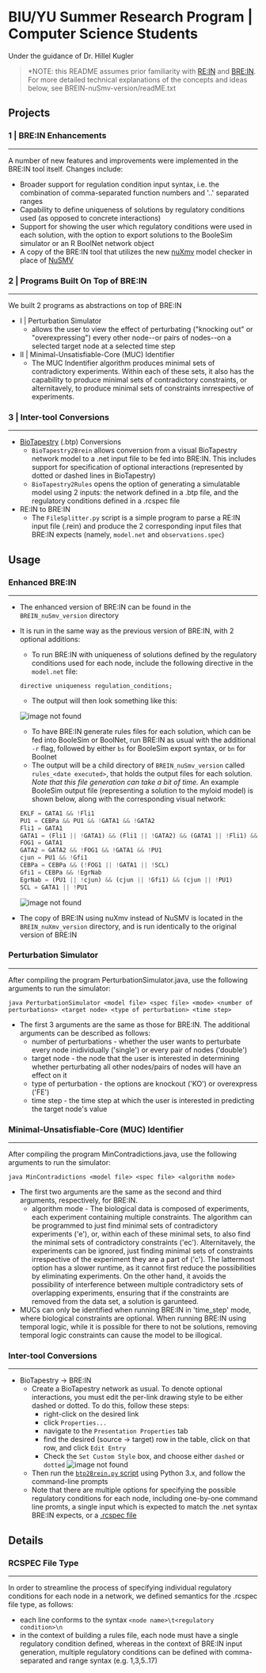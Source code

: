 # BIU/YU Summer Research Program | Computer Science Students
Under the guidance of Dr. Hillel Kugler

>*NOTE: this README assumes prior familiarity with [RE:IN](https://www.microsoft.com/en-us/research/project/reasoning-engine-for-interaction-networks-rein/) and [BRE:IN](https://github.com/kuglerh/BREIN). For more detailed technical explanations of the concepts and ideas below, see BREIN-nuSmv-version/readME.txt

## Projects
### 1 | BRE:IN Enhancements
----------
A number of new features and improvements were implemented in the BRE:IN tool itself. Changes include:
- Broader support for regulation condition input syntax, i.e. the combination of comma-separated function numbers and '..' separated ranges
- Capability to define uniqueness of solutions by regulatory conditions used (as opposed to concrete interactions)
- Support for showing the user which regulatory conditions were used in each solution, with the option to export solutions to the BooleSim simulator or an R BoolNet network object
- A copy of the BRE:IN tool that utilizes the new [nuXmv](https://nuxmv.fbk.eu/) model checker in place of [NuSMV](https://nusmv.fbk.eu/)
### 2 | Programs Built On Top of BRE:IN
----------
We built 2 programs as abstractions on top of BRE:IN
- I | Perturbation Simulator
    - allows the user to view the effect of perturbating ("knocking out" or "overexpressing") every other node--or pairs of nodes--on a selected target node at a selected time step
- II | Minimal-Unsatisfiable-Core (MUC) Identifier
    - The MUC Indentifier algorithm produces minimal sets of contradictory experiments.  Within each of these sets, it also has the capability to produce minimal sets of contradictory constraints, or alternitavely, to produce minimal sets of constraints inrrespective of experiments.
### 3 | Inter-tool Conversions
----------
- [BioTapestry](http://www.biotapestry.org/) (.btp) Conversions
    - `BioTapestry2Brein` allows conversion from a visual BioTapestry network model to a .net input file to be fed into BRE:IN. This includes support for specification of optional interactions (represented by dotted or dashed lines in BioTapestry)
    - `BioTapestry2Rules` opens the option of generating a simulatable model using 2 inputs: the network defined in a .btp file, and the regulatory conditions defined in a .rcspec file
- RE:IN to BRE:IN
    - The `FileSplitter.py` script is a simple program to parse a RE:IN input file (.rein) and produce the 2 corresponding input files that BRE:IN expects (namely, `model.net` and `observations.spec`)

## Usage
### Enhanced BRE:IN
----------
- The enhanced version of BRE:IN can be found in the `BREIN_nuSmv_version` directory
- It is run in the same way as the previous version of BRE:IN, with 2 optional additions:
    - To run BRE:IN with uniqueness of solutions defined by the regulatory conditions used for each node, include the following directive in the `model.net` file:
    ```
    directive uniqueness regulation_conditions;
    ```
    - The output will then look something like this:

    ![image not found](media/toy_model2__output_rc.png)
    - To have BRE:IN generate rules files for each solution, which can be fed into BooleSim or BoolNet, run BRE:IN as usual with the additional `-r` flag, followed by either `bs` for BooleSim export syntax, or `bn` for Boolnet
    - The output will be a child directory of `BREIN_nuSmv_version` called `rules_<date executed>`, that holds the output files for each solution. _Note that this file generation can take a bit of time._ An example BooleSim output file (representing a solution to the myloid model) is shown below, along with the corresponding visual network:
    ```javascript
    EKLF = GATA1 && !Fli1
    PU1 = CEBPa && PU1 && !GATA1 && !GATA2
    Fli1 = GATA1
    GATA1 = (Fli1 || !GATA1) && (Fli1 || !GATA2) && (GATA1 || !Fli1) && (GATA1 || !GATA2) && (GATA2 || !Fli1) && (GATA2 || !GATA1) && (GATA2 || !PU1)
    FOG1 = GATA1
    GATA2 = GATA2 && !FOG1 && !GATA1 && !PU1
    cjun = PU1 && !Gfi1
    CEBPa = CEBPa && (!FOG1 || !GATA1 || !SCL)
    Gfi1 = CEBPa && !EgrNab
    EgrNab = (PU1 || !cjun) && (cjun || !Gfi1) && (cjun || !PU1)
    SCL = GATA1 || !PU1
    ```
    ![image not found](media/myloid_boolesim.png)
- The copy of BRE:IN using nuXmv instead of NuSMV is located in the `BREIN_nuXmv_version` directory, and is run identically to the original version of BRE:IN
### Perturbation Simulator
----------
After compiling the program PerturbationSimulator.java, use the following arguments to run the simulator:
```
java PerturbationSimulator <model file> <spec file> <mode> <number of perturbations> <target node> <type of perturbation> <time step>
``` 
- The first 3 arguments are the same as those for BRE:IN. The additional arguments can be described as follows:
    - number of perturbations - whether the user wants to perturbate every node inidividually ('single') or every pair of nodes ('double')
    - target node - the node that the user is interested in determining whether perturbating all other nodes/pairs of nodes will have an effect on it 
    - type of perturbation - the options are knockout ('KO') or overexpress ('FE')
    - time step - the time step at which the user is interested in predicting the target node's value

### Minimal-Unsatisfiable-Core (MUC) Identifier
----------
After compiling the program MinContradictions.java, use the following arguments to run the simulator:
```
java MinContradictions <model file> <spec file> <algorithm mode>
``` 
- The first two arguments are the same as the second and third arguments, respectively, for BRE:IN.
    - algorithm mode - The biological data is composed of experiments, each experiment containing multiple constraints.  The algorithm can be programmed to just find minimal sets of contradictory experiments ('e'), or, within each of these minimal sets, to also find the minimal sets of contradictory constraints ('ec').  Alternitavely, the experiments can be ignored, just finding minimal sets of constraints irrespective of the experiment they are a part of ('c').  The lattermost option has a slower runtime, as it cannot first reduce the possibilities by eliminating experiments.  On the other hand, it avoids the possibility of interference between multiple contradictory sets of overlapping experiments, ensuring that if the constraints are removed from the data set, a solution is garunteed.
- MUCs can only be identified when running BRE:IN in 'time_step' mode, where biological constraints are optional.  When running BRE:IN using temporal logic, while it is possible for there to not be solutions, removing temporal logic constraints can cause the model to be illogical.

### Inter-tool Conversions
----------
- BioTapestry -> BRE:IN
    - Create a BioTapestry network as usual. To denote optional interactions, you must edit the per-link drawing style to be either dashed or dotted. To do this, follow these steps:
        - right-click on the desired link
        - click `Properties...`
        - navigate to the `Presentation Properties` tab
        - find the desired (source -> target) row in the table, click on that row, and click `Edit Entry`
        - Check the `Set Custom Style` box, and choose either `dashed` or `dotted`
        ![image not found](media/make_link_optional_btp.gif)
    - Then run the [`btp2Brein.py` script](BioTapestry2Brein/btp2Brein.py) using Python 3.x, and follow the command-line prompts
    - Note that there are multiple options for specifying the possible regulatory conditions for each node, including one-by-one command line promts, a single input which is expected to match the .net syntax BRE:IN expects, or a [.rcspec file](https://github.com/jmcaplan/biu-cs-2021#rcspec-file-type) 


## Details
### RCSPEC File Type
----------
In order to streamline the process of specifying individual regulatory conditions for each node in a network, we defined semantics for the .rcspec file type, as follows:
- each line conforms to the syntax `<node name>\t<regulatory condition>\n`
- in the context of building a rules file, each node must have a single regulatory condition defined, whereas in the context of BRE:IN input generation, multiple regulatory conditions can be defined with comma-separated and range syntax (e.g. 1,3,5..17)
